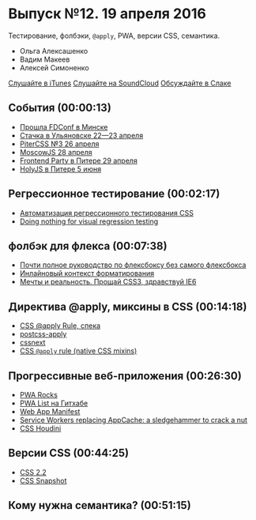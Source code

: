 # Выпуск №12. 19 апреля 2016

Тестирование, фолбэки, `@​apply`, PWA, версии CSS, семантика.

- Ольга Алексашенко
- Вадим Макеев
- Алексей Симоненко

[Слушайте в iTunes](https://itunes.apple.com/ru/podcast/veb-standarty/id1080500016)
[Слушайте на SoundCloud](https://soundcloud.com/web-standards/episode-12)
[Обсуждайте в Слаке](http://slack.web-standards.ru/)

## События (00:00:13)

- [Прошла FDConf в Минске](http://fdconf.by/)
- [Стачка в Ульяновске 22—23 апреля](http://nastachku.ru/)
- [PiterCSS №3 26 апреля](https://pitercss.timepad.ru/event/318387/)
- [MoscowJS 28 апреля](http://moscowjs.ru/)
- [Frontend Party в Питере 29 апреля](https://events.yandex.ru/events/meetings/29-april-2016/)
- [HolyJS в Питере 5 июня](http://holyjs.ru/)

## Регрессионное тестирование (00:02:17)

- [Автоматизация регрессионного тестирования CSS](http://prgssr.ru/development/avtomatizaciya-regressionnogo-testirovaniya-css-2016.html)
- [Doing nothing for visual regression testing](https://sc5.io/posts/visual-regression-testing/)

## фолбэк для флекса (00:07:38)

- [Почти полное руководство по флексбоксу без самого флексбокса](https://habr.ru/p/281254/)
- [Инлайновый контекст форматирования](http://css-live.ru/articles/obzor-inlajnovyj-kontekst-formatirovaniya.html)
- [Мечты и реальность. Прощай CSS3, здравствуй IE6](https://youtu.be/-iW-W-9lj-I)

## Директива @​apply, миксины в CSS (00:14:18)

- [CSS @​apply Rule, спека](https://tabatkins.github.io/specs/css-apply-rule/)
- [postcss-apply](https://github.com/pascalduez/postcss-apply)
- [cssnext](http://cssnext.io/)
- [CSS `@​apply` rule (native CSS mixins)](https://blog.gospodarets.com/css_apply_rule)

## Прогрессивные веб-приложения (00:26:30)

- [PWA Rocks](https://pwa.rocks/)
- [PWA List на Гитхабе](https://github.com/operasoftware/pwa-list)
- [Web App Manifest](https://w3c.github.io/manifest/)
- [Service Workers replacing AppCache: a sledgehammer to crack a nut](https://medium.com/p/5db6f473cc9b)
- [CSS Houdini](https://wiki.css-houdini.org/)

## Версии CSS (00:44:25)

- [CSS 2.2](https://www.w3.org/TR/2016/WD-CSS22-20160412/)
- [CSS Snapshot](https://www.w3.org/TR/CSS/)

## Кому нужна семантика? (00:51:15)
